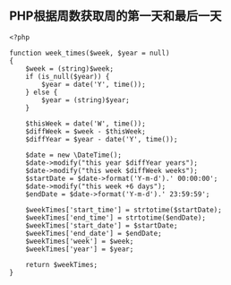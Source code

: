 ## PHP根据周数获取周的第一天和最后一天

    <?php

    function week_times($week, $year = null)
    {
        $week = (string)$week;
        if (is_null($year)) {
            $year = date('Y', time());
        } else {
            $year = (string)$year;
        }

        $thisWeek = date('W', time());
        $diffWeek = $week - $thisWeek;
        $diffYear = $year - date('Y', time());

        $date = new \DateTime();
        $date->modify("this year $diffYear years");
        $date->modify("this week $diffWeek weeks");
        $startDate = $date->format('Y-m-d').' 00:00:00';
        $date->modify("this week +6 days");
        $endDate = $date->format('Y-m-d').' 23:59:59';

        $weekTimes['start_time'] = strtotime($startDate);
        $weekTimes['end_time'] = strtotime($endDate);
        $weekTimes['start_date'] = $startDate;
        $weekTimes['end_date'] = $endDate;
        $weekTimes['week'] = $week;
        $weekTimes['year'] = $year;

        return $weekTimes;
    }
